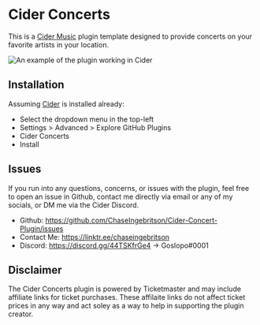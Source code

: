 # Cider Concerts

This is a [Cider Music](https://github.com/ciderapp/Cider) plugin template designed to provide concerts on your favorite artists in your location.

![An example of the plugin working in Cider](https://i.imgur.com/SvmPieW.png)

## Installation

Assuming [Cider](https://github.com/ciderapp/Cider) is installed already:

* Select the dropdown menu in the top-left
* Settings > Advanced > Explore GitHub Plugins
* Cider Concerts
* Install

## Issues

If you run into any questions, concerns, or issues with the plugin, feel free to open an issue in Github, contact me directly via email or any of my socials, or DM me via the Cider Discord.

* Github: https://github.com/ChaseIngebritson/Cider-Concert-Plugin/issues
* Contact Me: https://linktr.ee/chaseingebritson
* Discord: https://discord.gg/44TSKfrGe4 -> Goslopo#0001

## Disclaimer

The Cider Concerts plugin is powered by Ticketmaster and may include affiliate links for ticket purchases. These affilaite links do not affect ticket prices in any way and act soley as a way to help in supporting the plugin creator.